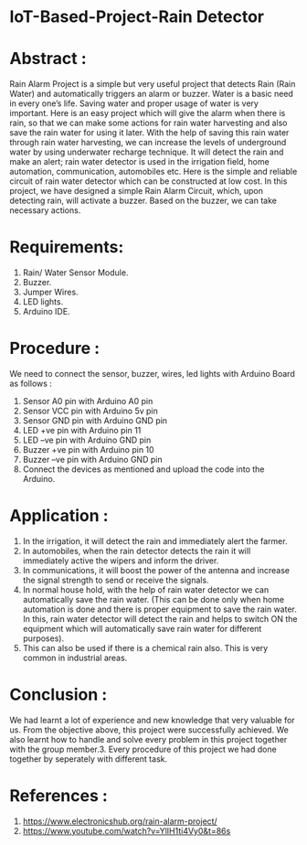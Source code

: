 # IoT-Based-Project-Rain Detector
# Abstract :
Rain Alarm Project is a simple but very useful project that detects Rain (Rain Water) and automatically triggers an alarm or buzzer.
Water is a basic need in every one’s life. Saving water and proper usage of water is very important. Here is an easy project which will give the alarm when there is rain, so that we can make some actions for rain water harvesting and also save the rain water for using it later.
With the help of saving this rain water through rain water harvesting, we can increase the levels of underground water by using underwater recharge technique.
It will detect the rain and make an alert; rain water detector is used in the irrigation field, home automation, communication, automobiles etc. Here is the simple and reliable circuit of rain water detector which can be constructed at low cost.
In this project, we have designed a simple Rain Alarm Circuit, which, upon detecting rain, will activate a buzzer. Based on the buzzer, we can take necessary actions.
# Requirements: 
1.  Rain/ Water Sensor Module.
2.  Buzzer.
3.  Jumper Wires.
4.  LED lights.
5. Arduino IDE.
# Procedure :
We need to connect the sensor, buzzer, wires, led lights with Arduino Board as follows :
1. Sensor A0 pin with Arduino A0 pin
2. Sensor VCC pin with Arduino 5v pin
3. Sensor GND pin with Arduino GND pin
4. LED +ve pin with Arduino pin 11
5. LED –ve pin with Arduino GND pin
6. Buzzer +ve pin with Arduino pin 10
7. Buzzer –ve pin with Arduino GND pin
8. Connect the devices as mentioned and upload the code into the Arduino.
# Application : 
1. In the irrigation, it will detect the rain and immediately alert the farmer.
2. In automobiles, when the rain detector detects the rain it will immediately active the wipers and inform the driver.
3. In communications, it will boost the power of the antenna and increase the signal strength to send or receive the signals.
4. In normal house hold, with the help of rain water detector we can automatically save the rain water. (This can be done only when home automation is done and there is proper equipment to save the rain water. In this, rain water detector will detect the rain and helps to switch ON the equipment which will automatically save rain water for different purposes).
5. This can also be used if there is a chemical rain also. This is very common in industrial areas.
# Conclusion :
We had learnt a lot of experience and new knowledge that very valuable for us. From the objective above, this project were successfully achieved. 
We also learnt how to handle and solve every problem in this project together with the group member.3.  Every procedure of this project we had done together by seperately with different task. 
# References : 
1. https://www.electronicshub.org/rain-alarm-project/
2. https://www.youtube.com/watch?v=YlIH1ti4Vy0&t=86s
